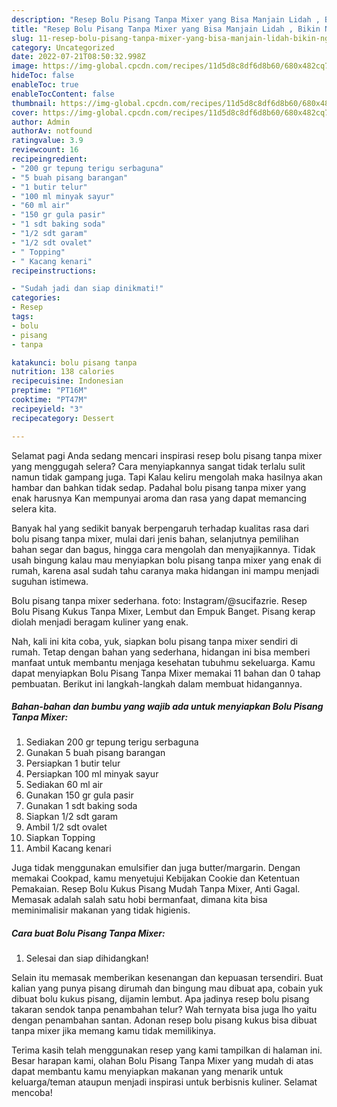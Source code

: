 ```yaml
---
description: "Resep Bolu Pisang Tanpa Mixer yang Bisa Manjain Lidah , Bikin Ngiler"
title: "Resep Bolu Pisang Tanpa Mixer yang Bisa Manjain Lidah , Bikin Ngiler"
slug: 11-resep-bolu-pisang-tanpa-mixer-yang-bisa-manjain-lidah-bikin-ngiler
category: Uncategorized
date: 2022-07-21T08:50:32.998Z
image: https://img-global.cpcdn.com/recipes/11d5d8c8df6d8b60/680x482cq70/bolu-pisang-tanpa-mixer-foto-resep-utama.jpg
hideToc: false
enableToc: true
enableTocContent: false
thumbnail: https://img-global.cpcdn.com/recipes/11d5d8c8df6d8b60/680x482cq70/bolu-pisang-tanpa-mixer-foto-resep-utama.jpg
cover: https://img-global.cpcdn.com/recipes/11d5d8c8df6d8b60/680x482cq70/bolu-pisang-tanpa-mixer-foto-resep-utama.jpg
author: Admin
authorAv: notfound
ratingvalue: 3.9
reviewcount: 16
recipeingredient:
- "200 gr tepung terigu serbaguna"
- "5 buah pisang barangan"
- "1 butir telur"
- "100 ml minyak sayur"
- "60 ml air"
- "150 gr gula pasir"
- "1 sdt baking soda"
- "1/2 sdt garam"
- "1/2 sdt ovalet"
- " Topping"
- " Kacang kenari"
recipeinstructions:

- "Sudah jadi dan siap dinikmati!"
categories:
- Resep
tags:
- bolu
- pisang
- tanpa

katakunci: bolu pisang tanpa 
nutrition: 138 calories
recipecuisine: Indonesian
preptime: "PT16M"
cooktime: "PT47M"
recipeyield: "3"
recipecategory: Dessert

---
```



Selamat pagi Anda sedang mencari inspirasi resep bolu pisang tanpa mixer yang menggugah selera? Cara menyiapkannya sangat tidak terlalu sulit namun tidak gampang juga. Tapi Kalau keliru mengolah maka hasilnya akan hambar dan bahkan tidak sedap. Padahal bolu pisang tanpa mixer yang enak harusnya Kan mempunyai aroma dan rasa yang dapat memancing selera kita.


Banyak hal yang sedikit banyak berpengaruh terhadap kualitas rasa dari bolu pisang tanpa mixer, mulai dari jenis bahan, selanjutnya pemilihan bahan segar dan bagus, hingga cara mengolah dan menyajikannya. Tidak usah bingung kalau mau menyiapkan bolu pisang tanpa mixer yang enak di rumah, karena asal sudah tahu caranya maka hidangan ini mampu menjadi suguhan istimewa.

Bolu pisang tanpa mixer sederhana. foto: Instagram/@sucifazrie. Resep Bolu Pisang Kukus Tanpa Mixer, Lembut dan Empuk Banget. Pisang kerap diolah menjadi beragam kuliner yang enak.


Nah, kali ini kita coba, yuk, siapkan bolu pisang tanpa mixer sendiri di rumah. Tetap dengan bahan yang sederhana, hidangan ini bisa memberi manfaat untuk membantu menjaga kesehatan tubuhmu sekeluarga. Kamu dapat menyiapkan Bolu Pisang Tanpa Mixer memakai 11 bahan dan 0 tahap pembuatan. Berikut ini langkah-langkah dalam membuat hidangannya.

<!--inarticleads1-->

##### Bahan-bahan dan bumbu yang wajib ada untuk menyiapkan Bolu Pisang Tanpa Mixer:

1. Sediakan 200 gr tepung terigu serbaguna
1. Gunakan 5 buah pisang barangan
1. Persiapkan 1 butir telur
1. Persiapkan 100 ml minyak sayur
1. Sediakan 60 ml air
1. Gunakan 150 gr gula pasir
1. Gunakan 1 sdt baking soda
1. Siapkan 1/2 sdt garam
1. Ambil 1/2 sdt ovalet
1. Siapkan  Topping
1. Ambil  Kacang kenari


Juga tidak menggunakan emulsifier dan juga butter/margarin. Dengan memakai Cookpad, kamu menyetujui Kebijakan Cookie dan Ketentuan Pemakaian. Resep Bolu Kukus Pisang Mudah Tanpa Mixer, Anti Gagal. Memasak adalah salah satu hobi bermanfaat, dimana kita bisa meminimalisir makanan yang tidak higienis. 

<!--inarticleads2-->

##### Cara buat Bolu Pisang Tanpa Mixer:


1. Selesai dan siap dihidangkan!

Selain itu memasak memberikan kesenangan dan kepuasan tersendiri. Buat kalian yang punya pisang dirumah dan bingung mau dibuat apa, cobain yuk dibuat bolu kukus pisang, dijamin lembut. Apa jadinya resep bolu pisang takaran sendok tanpa penambahan telur? Wah ternyata bisa juga lho yaitu dengan penambahan santan. Adonan resep bolu pisang kukus bisa dibuat tanpa mixer jika memang kamu tidak memilikinya. 

Terima kasih telah menggunakan resep yang kami tampilkan di halaman ini. Besar harapan kami, olahan Bolu Pisang Tanpa Mixer yang mudah di atas dapat membantu kamu menyiapkan makanan yang menarik untuk keluarga/teman ataupun menjadi inspirasi untuk berbisnis kuliner. Selamat mencoba!
